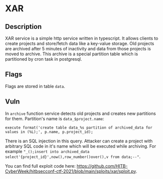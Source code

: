 # XAR

## Description

XAR service is a simple http service written in typescript. It allows clients to create projects and store/fetch data like a key-value storage. Old projects are archived after 5 minutes of inactivity and data from those projects is moved to archive. This archive is a special partition table which is partitioned by cron task in postgresql.


## Flags

Flags are stored in table `data`.

## Vuln

In `archive` function service detects old projects and creates new partitions for them. Partition's name is `data_$project.name`:

`execute format('create table data_%s partition of archived_data for values in (%L);', p.name, p.project_id);`

There is an SQL injection in this query. Attacker can create a project with arbitrary SQL code in it's name which will be executed while archiving. For example `"_();insert into archived_data select'{project_id}',now(),row_number()over(),v from data;--"`.

You can find full exploit code here: https://github.com/HITB-CyberWeek/hitbsecconf-ctf-2021/blob/main/sploits/xar/sploit.py.
